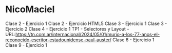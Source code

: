 # NicoMaciel

Clase 2 - Ejercicio 1
Clase 2 - Ejercicio HTML5
Clase 3 - Ejercicio 1
Clase 3 - Ejercicio 2
Clase 4 - Ejercicio 1
TP1 - Selectores y Layout - URL:https://tn.com.ar/internacional/2024/05/01/murio-a-los-77-anos-el-reconocido-escritor-estadounidense-paul-auster/
Clase 6 - Ejercicio 1
Clase 9 - Ejercicio 1
